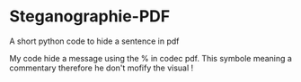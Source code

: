# Steganographie-PDF
A short python code to hide a sentence in pdf

My code hide a message using the % in codec pdf. This symbole meaning a commentary therefore he don't mofify the visual !

